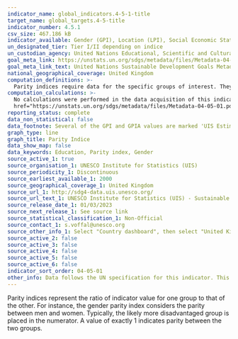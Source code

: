 ```yaml
---
indicator_name: global_indicators.4-5-1-title
target_name: global_targets.4-5-title
indicator_number: 4.5.1
csv_size: 467.186 kB
indicator_available: Gender (GPI), Location (LPI), Social Economic Status (SES), Wealth (WPI), Native (NPIA), Immigration and Language Parity indices for educational indicators
un_designated_tier: Tier I/II depending on indice
un_custodian_agency: United Nations Educational, Scientific and Cultural Organization (UNESCO)
goal_meta_link: https://unstats.un.org/sdgs/metadata/files/Metadata-04-05-01.pdf
goal_meta_link_text: United Nations Sustainable Development Goals Metadata (PDF 202 KB)
national_geographical_coverage: United Kingdom
computation_definitions: >-
  Parity indices require data for the specific groups of interest. They represent the ratio of the indicator value for one group to that of the other. Typically, the likely more disadvantaged group is placed in the numerator. A value of exactly 1 indicates parity between the two groups.
computation_calculations: >-
  No calculations were performed in the data acquisition of this indicator as appropriate data was readily available in the final format specified by this indicator. For detail on calculations made prior to acquisition see the <a
  href="https://unstats.un.org/sdgs/metadata/files/Metadata-04-05-01.pdf">Global Metadata.</a>
reporting_status: complete
data_non_statistical: false
data_footnote: Several of the GPI and GPIA values are marked 'UIS Estimation' on the source data. Low GPIA values do not represent a property of the GPIA calculation, but are due to low values of the male/female rates. UIS will review these cases in the future.
graph_type: line
graph_title: Parity Indice
data_show_map: false
data_keywords: Education, Parity index, Gender
source_active_1: true
source_organisation_1: UNESCO Institute for Statistics (UIS)
source_periodicity_1: Discontinuous
source_earliest_available_1: 2000
source_geographical_coverage_1: United Kingdom
source_url_1: http://sdg4-data.uis.unesco.org/
source_url_text_1: UNESCO Institute for Statistics (UIS) - Sustainable Development Goal 4
source_release_date_1: 01/03/2023
source_next_release_1: See source link
source_statistical_classification_1: Non-Official
source_contact_1: s.voffal@unesco.org
source_other_info_1: Select "Country dashboard", then select "United Kingdom" from the Countries dropdown. From the Indicator Group dropdown select 4.5. On left hand pane, under "Select Period" extend the period to cover all available years. Click csv to download the csv file of all data. 
source_active_2: false
source_active_3: false
source_active_4: false
source_active_5: false
source_active_6: false
indicator_sort_order: 04-05-01
other_info: Data follows the UN specification for this indicator. This indicator has been identified in collaboration with topic experts.
---
```

Parity indices represent the ratio of indicator value for one group to that of the other. For instance, the gender parity index considers the parity between men and women. Typically, the likely more disadvantaged group is placed in the numerator. A value of exactly 1 indicates parity between the two groups.